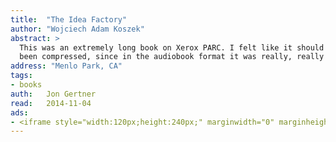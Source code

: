 ```yaml
---
title:	"The Idea Factory"
author: "Wojciech Adam Koszek"
abstract: >
  This was an extremely long book on Xerox PARC. I felt like it should have
  been compressed, since in the audiobook format it was really, really long.
address: "Menlo Park, CA"
tags:
- books
auth:	Jon Gertner
read:	2014-11-04
ads:
- <iframe style="width:120px;height:240px;" marginwidth="0" marginheight="0" scrolling="no" frameborder="0" src="//ws-na.amazon-adsystem.com/widgets/q?ServiceVersion=20070822&OneJS=1&Operation=GetAdHtml&MarketPlace=US&source=ss&ref=ss_til&ad_type=product_link&tracking_id=wkoszek08-20&marketplace=amazon&region=US&placement=0143122797&asins=0143122797&linkId=C5TEX655RZEIAA2H&show_border=false&link_opens_in_new_window=true&price_color=333333&title_color=C00000&bg_color=FFFFFF"></iframe>
---
```


